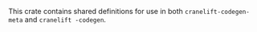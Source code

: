 This crate contains shared definitions for use in both `cranelift-codegen-meta`
and `cranelift -codegen`.
